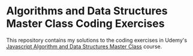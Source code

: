 # Algorithms and Data Structures Master Class Coding Exercises


This repository contains my solutions to the coding exercises in Udemy's [Javascript Algorithm and Data Structures Master Class](https://www.udemy.com/course/js-algorithms-and-data-structures-masterclass/) course.
